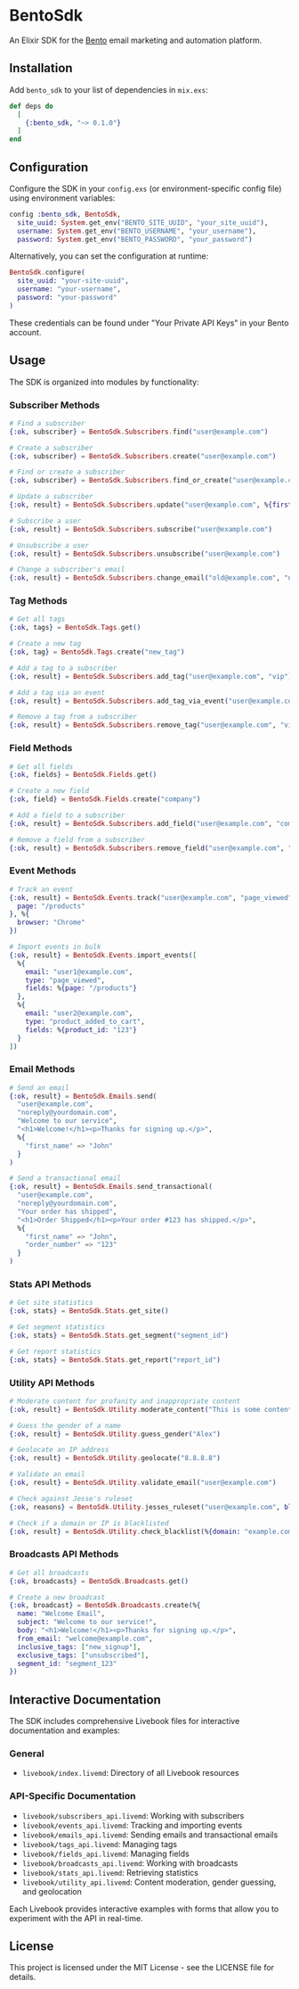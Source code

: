 # BentoSdk

An Elixir SDK for the [Bento](https://bentonow.com/) email marketing and automation platform.

## Installation

Add `bento_sdk` to your list of dependencies in `mix.exs`:

```elixir
def deps do
  [
    {:bento_sdk, "~> 0.1.0"}
  ]
end
```

## Configuration

Configure the SDK in your `config.exs` (or environment-specific config file) using environment variables:

```elixir
config :bento_sdk, BentoSdk, 
  site_uuid: System.get_env("BENTO_SITE_UUID", "your_site_uuid"),
  username: System.get_env("BENTO_USERNAME", "your_username"),
  password: System.get_env("BENTO_PASSWORD", "your_password")
```

Alternatively, you can set the configuration at runtime:

```elixir
BentoSdk.configure(
  site_uuid: "your-site-uuid",
  username: "your-username",
  password: "your-password"
)
```

These credentials can be found under "Your Private API Keys" in your Bento account.

## Usage

The SDK is organized into modules by functionality:

### Subscriber Methods

```elixir
# Find a subscriber
{:ok, subscriber} = BentoSdk.Subscribers.find("user@example.com")

# Create a subscriber
{:ok, subscriber} = BentoSdk.Subscribers.create("user@example.com")

# Find or create a subscriber
{:ok, subscriber} = BentoSdk.Subscribers.find_or_create("user@example.com")

# Update a subscriber
{:ok, result} = BentoSdk.Subscribers.update("user@example.com", %{first_name: "John", last_name: "Doe"})

# Subscribe a user
{:ok, result} = BentoSdk.Subscribers.subscribe("user@example.com")

# Unsubscribe a user
{:ok, result} = BentoSdk.Subscribers.unsubscribe("user@example.com")

# Change a subscriber's email
{:ok, result} = BentoSdk.Subscribers.change_email("old@example.com", "new@example.com")
```

### Tag Methods

```elixir
# Get all tags
{:ok, tags} = BentoSdk.Tags.get()

# Create a new tag
{:ok, tag} = BentoSdk.Tags.create("new_tag")

# Add a tag to a subscriber
{:ok, result} = BentoSdk.Subscribers.add_tag("user@example.com", "vip")

# Add a tag via an event
{:ok, result} = BentoSdk.Subscribers.add_tag_via_event("user@example.com", "vip")

# Remove a tag from a subscriber
{:ok, result} = BentoSdk.Subscribers.remove_tag("user@example.com", "vip")
```

### Field Methods

```elixir
# Get all fields
{:ok, fields} = BentoSdk.Fields.get()

# Create a new field
{:ok, field} = BentoSdk.Fields.create("company")

# Add a field to a subscriber
{:ok, result} = BentoSdk.Subscribers.add_field("user@example.com", "company", "Acme Inc.")

# Remove a field from a subscriber
{:ok, result} = BentoSdk.Subscribers.remove_field("user@example.com", "company")
```

### Event Methods

```elixir
# Track an event
{:ok, result} = BentoSdk.Events.track("user@example.com", "page_viewed", %{
  page: "/products"
}, %{
  browser: "Chrome"
})

# Import events in bulk
{:ok, result} = BentoSdk.Events.import_events([
  %{
    email: "user1@example.com",
    type: "page_viewed",
    fields: %{page: "/products"}
  },
  %{
    email: "user2@example.com",
    type: "product_added_to_cart",
    fields: %{product_id: "123"}
  }
])
```

### Email Methods

```elixir
# Send an email
{:ok, result} = BentoSdk.Emails.send(
  "user@example.com",
  "noreply@yourdomain.com",
  "Welcome to our service",
  "<h1>Welcome!</h1><p>Thanks for signing up.</p>",
  %{
    "first_name" => "John"
  }
)

# Send a transactional email
{:ok, result} = BentoSdk.Emails.send_transactional(
  "user@example.com",
  "noreply@yourdomain.com",
  "Your order has shipped",
  "<h1>Order Shipped</h1><p>Your order #123 has shipped.</p>",
  %{
    "first_name" => "John",
    "order_number" => "123"
  }
)
```

### Stats API Methods

```elixir
# Get site statistics
{:ok, stats} = BentoSdk.Stats.get_site()

# Get segment statistics
{:ok, stats} = BentoSdk.Stats.get_segment("segment_id")

# Get report statistics
{:ok, stats} = BentoSdk.Stats.get_report("report_id")
```

### Utility API Methods

```elixir
# Moderate content for profanity and inappropriate content
{:ok, result} = BentoSdk.Utility.moderate_content("This is some content to check")

# Guess the gender of a name
{:ok, result} = BentoSdk.Utility.guess_gender("Alex")

# Geolocate an IP address
{:ok, result} = BentoSdk.Utility.geolocate("8.8.8.8")

# Validate an email
{:ok, result} = BentoSdk.Utility.validate_email("user@example.com")

# Check against Jesse's ruleset
{:ok, reasons} = BentoSdk.Utility.jesses_ruleset("user@example.com", block_free_providers: true)

# Check if a domain or IP is blacklisted
{:ok, result} = BentoSdk.Utility.check_blacklist(%{domain: "example.com"})
```

### Broadcasts API Methods

```elixir
# Get all broadcasts
{:ok, broadcasts} = BentoSdk.Broadcasts.get()

# Create a new broadcast
{:ok, broadcast} = BentoSdk.Broadcasts.create(%{
  name: "Welcome Email",
  subject: "Welcome to our service!",
  body: "<h1>Welcome!</h1><p>Thanks for signing up.</p>",
  from_email: "welcome@example.com",
  inclusive_tags: ["new_signup"],
  exclusive_tags: ["unsubscribed"],
  segment_id: "segment_123"
})
```

## Interactive Documentation

The SDK includes comprehensive Livebook files for interactive documentation and examples:

### General
- `livebook/index.livemd`: Directory of all Livebook resources

### API-Specific Documentation
- `livebook/subscribers_api.livemd`: Working with subscribers
- `livebook/events_api.livemd`: Tracking and importing events
- `livebook/emails_api.livemd`: Sending emails and transactional emails
- `livebook/tags_api.livemd`: Managing tags
- `livebook/fields_api.livemd`: Managing fields
- `livebook/broadcasts_api.livemd`: Working with broadcasts
- `livebook/stats_api.livemd`: Retrieving statistics
- `livebook/utility_api.livemd`: Content moderation, gender guessing, and geolocation

Each Livebook provides interactive examples with forms that allow you to experiment with the API in real-time.

## License

This project is licensed under the MIT License - see the LICENSE file for details.
